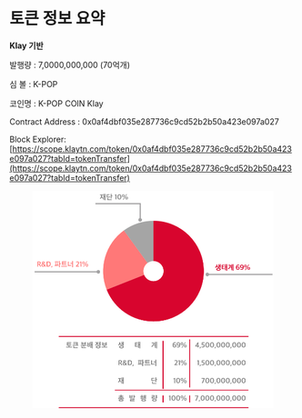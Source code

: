 # 토큰 정보 요약

**Klay 기반**

발행량 : 7,0000,000,000 (70억개)

심 볼 : K-POP

코인명 : K-POP COIN Klay

Contract Address : 0x0af4dbf035e287736c9cd52b2b50a423e097a027

Block Explorer: [https://scope.klaytn.com/token/0x0af4dbf035e287736c9cd52b2b50a423e097a027?tabId=tokenTransfer](https://scope.klaytn.com/token/0x0af4dbf035e287736c9cd52b2b50a423e097a027?tabId=tokenTransfer)



<figure><img src="../../../../.gitbook/assets/(한)kpop 토큰 생태계.png" alt=""><figcaption></figcaption></figure>
